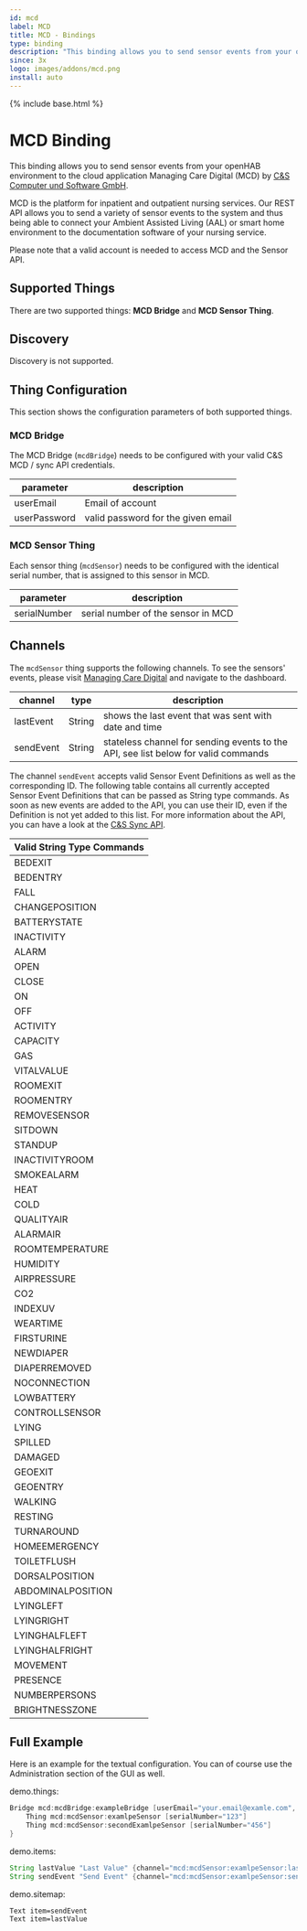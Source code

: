 ```yaml
---
id: mcd
label: MCD
title: MCD - Bindings
type: binding
description: "This binding allows you to send sensor events from your openHAB environment to the cloud application Managing Care Digital (MCD) by [C&S Computer und Software GmbH](https://www.managingcare.de/)."
since: 3x
logo: images/addons/mcd.png
install: auto
---
```


<!-- Attention authors: Do not edit directly. Please add your changes to the appropriate source repository -->

{% include base.html %}

<AddonLogo />

# MCD Binding

This binding allows you to send sensor events from your openHAB environment to the cloud application Managing Care Digital (MCD) by [C&S Computer und Software GmbH](https://www.managingcare.de/).

MCD is the platform for inpatient and outpatient nursing services.
Our REST API allows you to send a variety of sensor events to the system and thus being able to connect your Ambient Assisted Living (AAL) or smart home environment to the documentation software of your nursing service.

Please note that a valid account is needed to access MCD and the Sensor API.

## Supported Things

There are two supported things: **MCD Bridge** and **MCD Sensor Thing**.

## Discovery

Discovery is not supported.

## Thing Configuration

This section shows the configuration parameters of both supported things.

### MCD Bridge

The MCD Bridge (`mcdBridge`) needs to be configured with your valid C&S MCD / sync API credentials.

| parameter | description                        |
|-----------|------------------------------------|
| userEmail     | Email of account                   |
| userPassword  | valid password for the given email |

### MCD Sensor Thing

Each sensor thing (`mcdSensor`) needs to be configured with the identical serial number, that is assigned to this sensor in MCD.

| parameter      | description                        |
|----------------|------------------------------------|
| serialNumber  | serial number of the sensor in MCD |

## Channels

The `mcdSensor` thing supports the following channels.  To see the sensors' events, please visit [Managing Care Digital](https://cundsdokumentation.de/) and navigate to the dashboard.

| channel     | type   | description                                   |
|-------------|--------|-----------------------------------------------|
| lastEvent | String | shows the last event that was sent with date and time |
| sendEvent | String | stateless channel for sending events to the API, see list below for valid commands |

The channel `sendEvent` accepts valid Sensor Event Definitions as well as the corresponding ID.
The following table contains all currently accepted Sensor Event Definitions that can be passed as String type commands.
As soon as new events are added to the API, you can use their ID, even if the Definition is not yet added to this list.
For more information about the API, you can have a look at the [C&S Sync API](https://cunds-syncapi.azurewebsites.net/ApiDocumentation).

| Valid String Type Commands |
|------------|
| BEDEXIT |
| BEDENTRY |
| FALL |
| CHANGEPOSITION |
| BATTERYSTATE |
| INACTIVITY |
| ALARM |
| OPEN |
| CLOSE |
| ON |
| OFF |
| ACTIVITY |
| CAPACITY |
| GAS |
| VITALVALUE |
| ROOMEXIT |
| ROOMENTRY |
| REMOVESENSOR |
| SITDOWN |
| STANDUP |
| INACTIVITYROOM |
| SMOKEALARM |
| HEAT |
| COLD |
| QUALITYAIR |
| ALARMAIR |
| ROOMTEMPERATURE |
| HUMIDITY |
| AIRPRESSURE |
| CO2 |
| INDEXUV |
| WEARTIME |
| FIRSTURINE |
| NEWDIAPER |
| DIAPERREMOVED |
| NOCONNECTION |
| LOWBATTERY |
| CONTROLLSENSOR |
| LYING |
| SPILLED |
| DAMAGED |
| GEOEXIT |
| GEOENTRY |
| WALKING |
| RESTING |
| TURNAROUND |
| HOMEEMERGENCY |
| TOILETFLUSH |
| DORSALPOSITION |
| ABDOMINALPOSITION |
| LYINGLEFT |
| LYINGRIGHT |
| LYINGHALFLEFT |
| LYINGHALFRIGHT |
| MOVEMENT |
| PRESENCE |
| NUMBERPERSONS |
| BRIGHTNESSZONE |

## Full Example

Here is an example for the textual configuration. You can of course use the Administration section of the GUI as well.

demo.things:

```java
Bridge mcd:mcdBridge:exampleBridge [userEmail="your.email@examle.com", userPassword="your.password"]{
    Thing mcd:mcdSensor:examlpeSensor [serialNumber="123"]
    Thing mcd:mcdSensor:secondExamlpeSensor [serialNumber="456"]
}
```

demo.items:

```java
String lastValue "Last Value" {channel="mcd:mcdSensor:examlpeSensor:lastValue"}
String sendEvent "Send Event" {channel="mcd:mcdSensor:examlpeSensor:sendEvent"}
```

demo.sitemap:

```perl
Text item=sendEvent
Text item=lastValue
```
